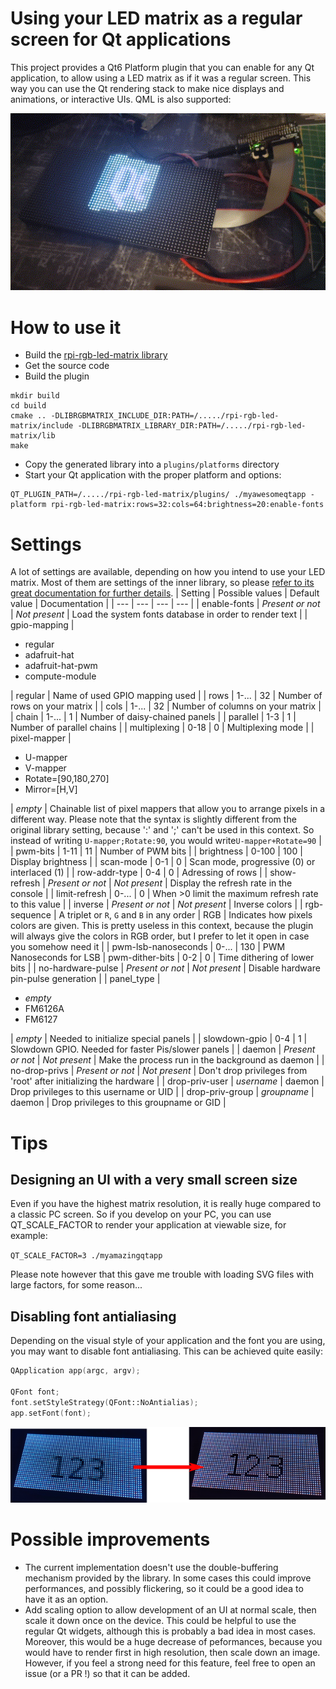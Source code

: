 # Using your LED matrix as a regular screen for Qt applications

This project provides a Qt6 Platform plugin that you can enable for any Qt application, to allow using a LED matrix as if it was a regular screen. This way you can use the Qt rendering stack to make nice displays and animations, or interactive UIs. QML is also supported:

![Global plugin live demo](doc/showcase.gif)

# How to use it
* Build the [rpi-rgb-led-matrix library](https://github.com/hzeller/rpi-rgb-led-matrix)
* Get the source code
* Build the plugin
```
mkdir build
cd build
cmake .. -DLIBRGBMATRIX_INCLUDE_DIR:PATH=/...../rpi-rgb-led-matrix/include -DLIBRGBMATRIX_LIBRARY_DIR:PATH=/...../rpi-rgb-led-matrix/lib
make
```
* Copy the generated library into a `plugins/platforms` directory
* Start your Qt application with the proper platform and options:
```
QT_PLUGIN_PATH=/...../rpi-rgb-led-matrix/plugins/ ./myawesomeqtapp -platform rpi-rgb-led-matrix:rows=32:cols=64:brightness=20:enable-fonts
```

# Settings
A lot of settings are available, depending on how you intend to use your LED matrix. Most of them are settings of the inner library, so please [refer to its great documentation for further details](https://github.com/hzeller/rpi-rgb-led-matrix?tab=readme-ov-file#types-of-displays).
| Setting | Possible values | Default value | Documentation |
| --- | --- | --- | --- |
| enable-fonts | _Present or not_ | _Not present_ | Load the system fonts database in order to render text |
| gpio-mapping | <ul><li>regular</li><li>adafruit-hat</li><li>adafruit-hat-pwm</li><li>compute-module</li></ul> | regular | Name of used GPIO mapping used |
| rows | 1-... | 32 | Number of rows on your matrix |
| cols | 1-... | 32 | Number of columns on your matrix |
| chain | 1-... | 1 | Number of daisy-chained panels |
| parallel | 1-3 | 1 | Number of parallel chains |
| multiplexing | 0-18 | 0 | Multiplexing mode |
| pixel-mapper | <ul><li>U-mapper</li><li>V-mapper</li><li>Rotate=[90,180,270]</li><li>Mirror=[H,V]</li></ul> | _empty_ | Chainable list of pixel mappers that allow you to arrange pixels in a different way. Please note that the syntax is slightly different from the original library setting, because ':' and ';' can't be used in this context. So instead of writing `U-mapper;Rotate:90`, you would write`U-mapper+Rotate=90` |
| pwm-bits | 1-11 | 11 | Number of PWM bits |
| brightness | 0-100 | 100 | Display brightness |
| scan-mode | 0-1 | 0 | Scan mode, progressive (0) or interlaced (1) |
| row-addr-type | 0-4 | 0 | Adressing of rows |
| show-refresh | _Present or not_ | _Not present_ | Display the refresh rate in the console |
| limit-refresh | 0-... | 0 | When >0 limit the maximum refresh rate to this value |
| inverse | _Present or not_ | _Not present_ | Inverse colors |
| rgb-sequence | A triplet or `R`, `G` and `B` in any order | RGB | Indicates how pixels colors are given. This is pretty useless in this context, because the plugin will always give the colors in RGB order, but I prefer to let it open in case you somehow need it |
| pwm-lsb-nanoseconds | 0-... | 130 | PWM Nanoseconds for LSB
| pwm-dither-bits | 0-2 | 0 | Time dithering of lower bits |
| no-hardware-pulse | _Present or not_ | _Not present_ | Disable hardware pin-pulse generation |
| panel_type | <ul><li>_empty_</li><li>FM6126A</li><li>FM6127</li></ul> | _empty_ | Needed to initialize special panels |
| slowdown-gpio | 0-4 | 1 | Slowdown GPIO. Needed for faster Pis/slower panels |
| daemon | _Present or not_ | _Not present_ | Make the process run in the background as daemon |
| no-drop-privs | _Present or not_ | _Not present_ | Don't drop privileges from 'root' after initializing the hardware |
| drop-priv-user | _username_ | daemon | Drop privileges to this username or UID |
| drop-priv-group | _groupname_ | daemon | Drop privileges to this groupname or GID |

# Tips
## Designing an UI with a very small screen size
Even if you have the highest matrix resolution, it is really huge compared to a classic PC screen. So if you develop on your PC, you can use QT_SCALE_FACTOR to render your application at viewable size, for example:

```QT_SCALE_FACTOR=3 ./myamazingqtapp```

Please note however that this gave me trouble with loading SVG files with large factors, for some reason...

## Disabling font antialiasing
Depending on the visual style of your application and the font you are using, you may want to disable font antialiasing. This can be achieved quite easily:
```c++
QApplication app(argc, argv);

QFont font;
font.setStyleStrategy(QFont::NoAntialias);
app.setFont(font);
```

![Disable font antialiasing](doc/font-antialiasing.png)

# Possible improvements
* The current implementation doesn't use the double-buffering mechanism provided by the library. In some cases this could improve performances, and possibly flickering, so it could be a good idea to have it as an option.
* Add scaling option to allow development of an UI at normal scale, then scale it down once on the device. This could be helpful to use the regular Qt widgets, although this is probably a bad idea in most cases. Moreover, this would be a huge decrease of peformances, because you would have to render first in high resolution, then scale down an image. However, if you feel a strong need for this feature, feel free to open an issue (or a PR !) so that it can be added.
